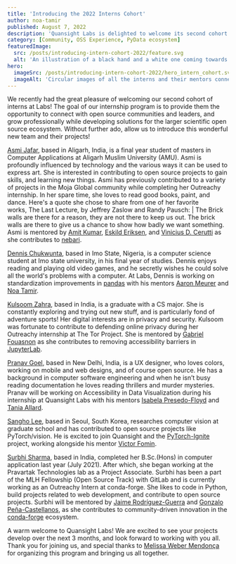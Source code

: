 ```yaml
---
title: 'Introducing the 2022 Interns Cohort'
author: noa-tamir
published: August 7, 2022
description: 'Quansight Labs is delighted to welcome its second cohort of 6 interns, who will work on a variety of open source projects and tasks'
category: [Community, OSS Experience, PyData ecosystem]
featuredImage:
  src: /posts/introducing-intern-cohort-2022/feature.svg
  alt: 'An illustration of a black hand and a white one coming towards each other to pass a business card with the logo of Quansight Labs'
hero:
  imageSrc: /posts/introducing-intern-cohort-2022/hero_intern_cohort.svg
  imageAlt: 'Circular images of all the interns and their mentors connected with lines indicating who is working with whom. Each image is labeled with their first name.'
---
```


We recently had the great pleasure of welcoming our second cohort of interns at Labs! The goal of our internship program is to provide them the opportunity to connect with open source communities and leaders, and grow professionally while developing solutions for the larger scientific open source ecosystem. Without further ado, allow us to introduce this wonderful new team and their projects!

[Asmi Jafar](https://www.github.com/asmijafar20), based in Aligarh, India, is a final year student of masters in Computer Applications at Aligarh Muslim University (AMU). Asmi is profoundly influenced by technology and the various ways it can be used to express art. She is interested in contributing to open source projects to gain skills, and learning new things. Asmi has previously contributed to a variety of projects in the Moja Global community while completing her Outreachy internship. In her spare time, she loves to read good books, paint, and dance. Here's a quote she chose to share from one of her favorite works, The Last Lecture, by Jeffrey Zaslow and Randy Pausch:
| The Brick walls are there for a reason, they are not there to keep us out. The brick walls are there to give us a chance to show how badly we want something.
Asmi is mentored by [Amit Kumar](https://github.com/aktech), [Eskild Eriksen](https://github.com/iameskild), and [Vinicius D. Cerutti](https://github.com/viniciusdc) as she contributes to [nebari](https://www.nebari.dev/).

[Dennis Chukwunta](http://www.github.com/th3nn3ss), based in Imo State, Nigeria, is a computer science student at Imo state university, in his final year of studies. Dennis enjoys reading and playing old video games, and he secretly wishes he could solve all the world's problems with a computer. At Labs, Dennis is working on standardization improvements in [pandas](https://pandas.pydata.org/) with his mentors [Aaron Meurer](https://github.com/asmeurer) and [Noa Tamir](https://github.com/noatamir).

[Kulsoom Zahra](https://github.com/kulsoomzahra), based in India, is a graduate with a CS major. She is constantly exploring and trying out new stuff, and is particularly fond of adventure sports! Her digital interests are in privacy and security. Kulsoom was fortunate to contribute to defending online privacy during her Outreachy internship at The Tor Project. She is mentored by [Gabriel Fouasnon](https://github.com/gabalafou) as she contributes to removing accessibility barriers in [JupyterLab](https://jupyterlab.readthedocs.io/en/stable/).

[Pranav Goel](https://github.com/iipranavii), based in New Delhi, India, is a UX designer, who loves colors, working on mobile and web designs, and of course open source. He has a background in computer software engineering and when he isn’t busy reading documentation he loves reading thrillers and murder mysteries. Pranav will be working on Accessibility in Data Visualization during his internship at Quansight Labs with his mentors [Isabela Presedo-Floyd](https://github.com/isabela-pf) and [Tania Allard](https://github.com/trallard).

[Sangho Lee](https://github.com/puhuk), based in Seoul, South Korea, researches computer vision at graduate school and has contributed to open source projects like PyTorch/vision. He is excited to join Quansight and the [PyTorch-Ignite](https://pytorch.org/ignite/index.html) project, working alongside his mentor [Victor Fomin](https://github.com/vfdev-5).

[Surbhi Sharma](https://github.com/ssurbhi560), based in India, completed her B.Sc.(Hons) in computer application last year (July 2021). After which, she began working at the Pravartak Technologies lab as a Project Associate. Surbhi has been a part of the MLH Fellowship (Open Source Track) with GitLab and is currently working as an Outreachy Intern at conda-forge. She likes to code in Python, build projects related to web development, and contribute to open source projects. Surbhi will be mentored by [Jaime Rodríguez-Guerra](https://github.com/jaimergp) and [Gonzalo Peña-Castellanos](https://github.com/goanpeca), as she contributes to community-driven innovation in the [conda-forge](https://conda-forge.org/) ecosystem.

A warm welcome to Quansight Labs! We are excited to see your projects develop over the next 3 months, and look forward to working with you all. Thank you for joining us, and special thanks to [Melissa Weber Mendonça](https://github.com/melissawm) for organizing this program and bringing us all together.
